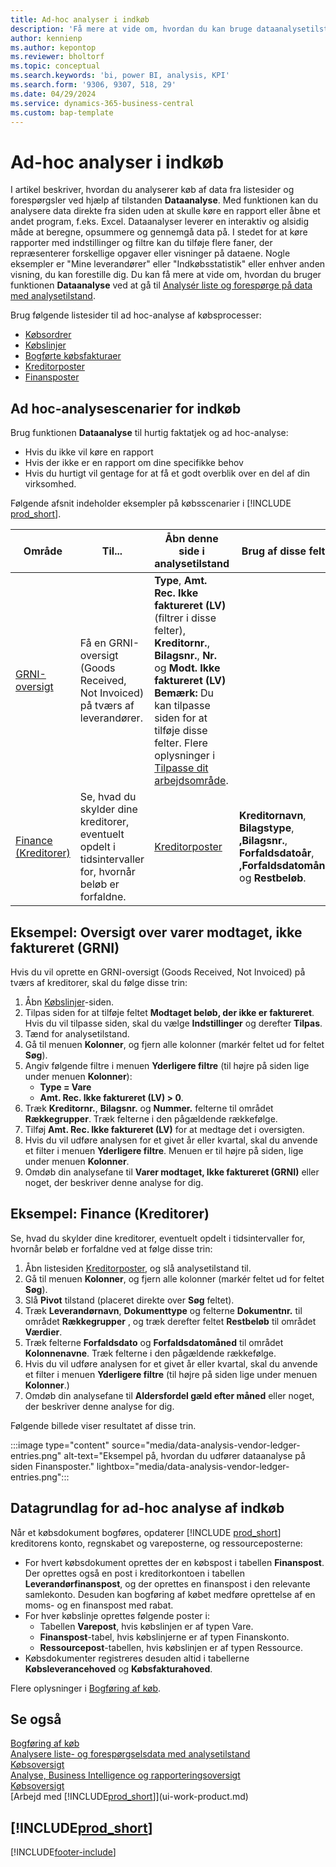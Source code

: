```yaml
---
title: Ad-hoc analyser i indkøb
description: 'Få mere at vide om, hvordan du kan bruge dataanalysetilstand i indkøb.'
author: kennienp
ms.author: kepontop
ms.reviewer: bholtorf
ms.topic: conceptual
ms.search.keywords: 'bi, power BI, analysis, KPI'
ms.search.form: '9306, 9307, 518, 29'
ms.date: 04/29/2024
ms.service: dynamics-365-business-central
ms.custom: bap-template
---
```


# <a name="ad-hoc-analyses-in-purchasing"></a>Ad-hoc analyser i indkøb

I artikel beskriver, hvordan du analyserer køb af data fra listesider og forespørgsler ved hjælp af tilstanden **Dataanalyse**. Med funktionen kan du analysere data direkte fra siden uden at skulle køre en rapport eller åbne et andet program, f.eks. Excel. Dataanalyser leverer en interaktiv og alsidig måde at beregne, opsummere og gennemgå data på. I stedet for at køre rapporter med indstillinger og filtre kan du tilføje flere faner, der repræsenterer forskellige opgaver eller visninger på dataene. Nogle eksempler er "Mine leverandører" eller "Indkøbsstatistik" eller enhver anden visning, du kan forestille dig. Du kan få mere at vide om, hvordan du bruger funktionen **Dataanalyse** ved at gå til [Analysér liste og forespørge på data med analysetilstand](analysis-mode.md).

Brug følgende listesider til ad hoc-analyse af købsprocesser:

- [Købsordrer](https://businesscentral.dynamics.com/?page=9307)
- [Købslinjer](https://businesscentral.dynamics.com/?page=518)
- [Bogførte købsfakturaer](https://businesscentral.dynamics.com/?page=146)
- [Kreditorposter](https://businesscentral.dynamics.com/?page=29)
- [Finansposter](https://businesscentral.dynamics.com/?page=20)

## <a name="ad-hoc-analysis-scenarios-for-purchasing"></a>Ad hoc-analysescenarier for indkøb

Brug funktionen **Dataanalyse** til hurtig faktatjek og ad hoc-analyse:

- Hvis du ikke vil køre en rapport
- Hvis der ikke er en rapport om dine specifikke behov
- Hvis du hurtigt vil gentage for at få et godt overblik over en del af din virksomhed.

Følgende afsnit indeholder eksempler på købsscenarier i [!INCLUDE [prod_short](includes/prod_short.md)].

| Område | Til... | Åbn denne side i analysetilstand | Brug af disse felter |
| ---- | ----- | ------------------------------- |------------------- |
| [GRNI-oversigt](#example-goods-received-not-invoiced-grni-overview) | Få en GRNI-oversigt (Goods Received, Not Invoiced) på tværs af leverandører. | **Type**, **Amt. Rec. Ikke faktureret (LV)** (filtrer i disse felter), **Kreditornr.**, **Bilagsnr.**, **Nr.** og **Modt. Ikke faktureret (LV)** <br> **Bemærk:** Du kan tilpasse siden for at tilføje disse felter. Flere oplysninger i [Tilpasse dit arbejdsområde](ui-personalization-user.md). | 
| [Finance (Kreditorer)](#example-finance-accounts-payable) | Se, hvad du skylder dine kreditorer, eventuelt opdelt i tidsintervaller for, hvornår beløb er forfaldne. | [Kreditorposter](https://businesscentral.dynamics.com/?page=29) | **Kreditornavn**, **Bilagstype**, **,Bilagsnr.**, **Forfaldsdatoår**, **,Forfaldsdatomåned** og **Restbeløb**. |

## <a name="example-goods-received-not-invoiced-grni-overview"></a>Eksempel: Oversigt over varer modtaget, ikke faktureret (GRNI)

Hvis du vil oprette en GRNI-oversigt (Goods Received, Not Invoiced) på tværs af kreditorer, skal du følge disse trin:
 
1. Åbn [Købslinjer](https://businesscentral.dynamics.com/?page=518)-siden.
1. Tilpas siden for at tilføje feltet **Modtaget beløb, der ikke er faktureret**. Hvis du vil tilpasse siden, skal du vælge **Indstillinger** og derefter **Tilpas**.
1. Tænd for analysetilstand.
1. Gå til menuen **Kolonner**, og fjern alle kolonner (markér feltet ud for feltet **Søg**).
1. Angiv følgende filtre i menuen **Yderligere filtre** (til højre på siden lige under menuen **Kolonner**):
    - **Type = Vare**
    - **Amt. Rec. Ikke faktureret (LV) > 0**. 
1. Træk **Kreditornr.**, **Bilagsnr.** og **Nummer.** felterne til området **Rækkegrupper**. Træk felterne i den pågældende rækkefølge.
1. Tilføj **Amt. Rec. Ikke faktureret (LV)** for at medtage det i oversigten.
1. Hvis du vil udføre analysen for et givet år eller kvartal, skal du anvende et filter i menuen **Yderligere filtre**. Menuen er til højre på siden, lige under menuen **Kolonner**.
1. Omdøb din analysefane til **Varer modtaget, Ikke faktureret (GRNI)** eller noget, der beskriver denne analyse for dig.

## <a name="example-finance-accounts-payable"></a>Eksempel: Finance (Kreditorer)

Se, hvad du skylder dine kreditorer, eventuelt opdelt i tidsintervaller for, hvornår beløb er forfaldne ved at følge disse trin:

1. Åbn listesiden [Kreditorposter](https://businesscentral.dynamics.com/?page=29), og slå analysetilstand til.
1. Gå til menuen **Kolonner**, og fjern alle kolonner (markér feltet ud for feltet **Søg**).
1. Slå **Pivot** tilstand (placeret direkte over **Søg** feltet).
1. Træk **Leverandørnavn**, **Dokumenttype** og felterne **Dokumentnr.** til området **Rækkegrupper** , og træk derefter feltet **Restbeløb** til området **Værdier**.
1. Træk felterne **Forfaldsdato** og **Forfaldsdatomåned** til området **Kolonnenavne**. Træk felterne i den pågældende rækkefølge.
1. Hvis du vil udføre analysen for et givet år eller kvartal, skal du anvende et filter i menuen **Yderligere filtre** (til højre på siden lige under menuen **Kolonner**.)
1. Omdøb din analysefane til **Aldersfordel gæld efter måned** eller noget, der beskriver denne analyse for dig.

Følgende billede viser resultatet af disse trin.

:::image type="content" source="media/data-analysis-vendor-ledger-entries.png" alt-text="Eksempel på, hvordan du udfører dataanalyse på siden Finansposter." lightbox="media/data-analysis-vendor-ledger-entries.png":::

## <a name="data-foundation-for-ad-hoc-analysis-on-purchasing"></a>Datagrundlag for ad-hoc analyse af indkøb

Når et købsdokument bogføres, opdaterer [!INCLUDE [prod_short](includes/prod_short.md)] kreditorens konto, regnskabet og vareposterne, og ressourceposterne:

- For hvert købsdokument oprettes der en købspost i tabellen **Finanspost**. Der oprettes også en post i kreditorkontoen i tabellen **Leverandørfinanspost**, og der oprettes en finanspost i den relevante samlekonto. Desuden kan bogføring af købet medføre oprettelse af en moms- og en finanspost med rabat.
- For hver købslinje oprettes følgende poster i:
  - Tabellen **Varepost**, hvis købslinjen er af typen Vare.
  - **Finanspost**-tabel, hvis købslinjerne er af typen Finanskonto.
  - **Ressourcepost**-tabellen, hvis købslinjen er af typen Ressource.
- Købsdokumenter registreres desuden altid i tabellerne **Købsleverancehoved** og **Købsfakturahoved**.

Flere oplysninger i [Bogføring af køb](purchasing-how-record-purchases.md#posting-purchases).

## <a name="see-also"></a>Se også

[Bogføring af køb](purchasing-how-record-purchases.md#posting-purchases)  
[Analysere liste- og forespørgselsdata med analysetilstand](analysis-mode.md)  
[Købsoversigt](purchasing-manage-purchasing.md)  
[Analyse, Business Intelligence og rapporteringsoversigt](reports-bi-reporting.md)  
[Købsoversigt](purchasing-manage-purchasing.md)  
[Arbejd med [!INCLUDE[prod_short](includes/prod_short.md)]](ui-work-product.md)  

## [!INCLUDE[prod_short](includes/free_trial_md.md)]  

[!INCLUDE[footer-include](includes/footer-banner.md)]

